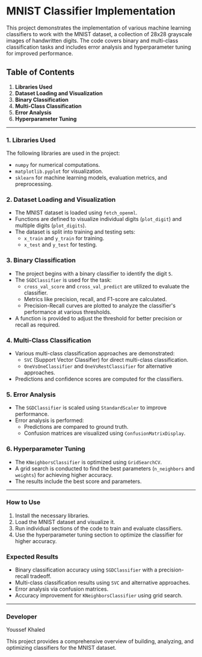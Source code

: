 
# MNIST Classifier Implementation

This project demonstrates the implementation of various machine learning classifiers to work with the MNIST dataset, a collection of 28x28 grayscale images of handwritten digits. The code covers binary and multi-class classification tasks and includes error analysis and hyperparameter tuning for improved performance.

## Table of Contents

1. **Libraries Used**
2. **Dataset Loading and Visualization**
3. **Binary Classification**
4. **Multi-Class Classification**
5. **Error Analysis**
6. **Hyperparameter Tuning**

---

### 1. Libraries Used

The following libraries are used in the project:

- `numpy` for numerical computations.
- `matplotlib.pyplot` for visualization.
- `sklearn` for machine learning models, evaluation metrics, and preprocessing.

### 2. Dataset Loading and Visualization

- The MNIST dataset is loaded using `fetch_openml`.
- Functions are defined to visualize individual digits (`plot_digit`) and multiple digits (`plot_digits`).
- The dataset is split into training and testing sets:
  - `x_train` and `y_train` for training.
  - `x_test` and `y_test` for testing.

### 3. Binary Classification

- The project begins with a binary classifier to identify the digit `5`.
- The `SGDClassifier` is used for the task:
  - `cross_val_score` and `cross_val_predict` are utilized to evaluate the classifier.
  - Metrics like precision, recall, and F1-score are calculated.
  - Precision-Recall curves are plotted to analyze the classifier's performance at various thresholds.
- A function is provided to adjust the threshold for better precision or recall as required.

### 4. Multi-Class Classification

- Various multi-class classification approaches are demonstrated:
  - `SVC` (Support Vector Classifier) for direct multi-class classification.
  - `OneVsOneClassifier` and `OneVsRestClassifier` for alternative approaches.
- Predictions and confidence scores are computed for the classifiers.

### 5. Error Analysis

- The `SGDClassifier` is scaled using `StandardScaler` to improve performance.
- Error analysis is performed:
  - Predictions are compared to ground truth.
  - Confusion matrices are visualized using `ConfusionMatrixDisplay`.

### 6. Hyperparameter Tuning

- The `KNeighborsClassifier` is optimized using `GridSearchCV`.
- A grid search is conducted to find the best parameters (`n_neighbors` and `weights`) for achieving higher accuracy.
- The results include the best score and parameters.

---

### How to Use

1. Install the necessary libraries.
2. Load the MNIST dataset and visualize it.
3. Run individual sections of the code to train and evaluate classifiers.
4. Use the hyperparameter tuning section to optimize the classifier for higher accuracy.

### Expected Results

- Binary classification accuracy using `SGDClassifier` with a precision-recall tradeoff.
- Multi-class classification results using `SVC` and alternative approaches.
- Error analysis via confusion matrices.
- Accuracy improvement for `KNeighborsClassifier` using grid search.

---
### Developer

Youssef Khaled



This project provides a comprehensive overview of building, analyzing, and optimizing classifiers for the MNIST dataset.

